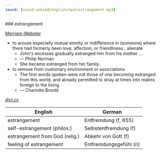 ```yaml
---
sound: [sound:ankimd/english/mp3/estrangement.mp3]
---
```


\### estrangement

[Merriam-Webster](https://www.merriam-webster.com/dictionary/estrangement)

- to arouse especially mutual enmity or indifference in (someone) where there had formerly been love, affection, or friendliness : alienate
    - John's excesses gradually estranged him from his mother …
    - — Philip Norman
    - She became estranged from her family.
- to remove from customary environment or associations
    - The first words spoken were not those of one becoming estranged from this world, and already permitted to stray at times into realms foreign to the living.
    - — Charlotte Brontë

[dict.cc](https://www.dict.cc/estrangement)

| English        | German       |
| -------------- | ------------ |
| estrangement | Entfremdung (f, 655) |
| self-estrangement (philos.) | Selbstentfremdung (f) |
| estrangement from God (relig.) | Abkehr von Gott (f) |
| feeling of estrangement | Entfremdungsgefühl (n) |
